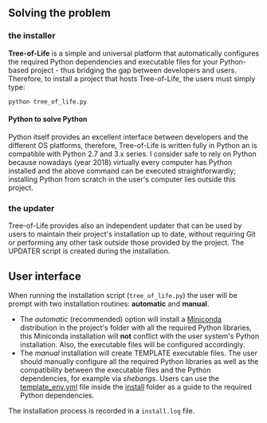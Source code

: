 ## Solving the problem

### the installer

**Tree-of-Life** is a simple and universal platform that automatically configures the required Python dependencies and executable files for your Python-based project - thus bridging the gap between developers and users. Therefore, to install a project that hosts Tree-of-Life, the users must simply type:

```
python tree_of_life.py
```

#### Python to solve Python

Python itself provides an excellent interface between developers and the different OS platforms, therefore, Tree-of-Life is written fully in Python an is compatible with Python 2.7 and 3.x series. I consider safe to rely on Python because nowadays (year 2018) virtually every computer has Python installed and the above command can be executed straightforwardly; installing Python from scratch in the user's computer lies outside this project.

### the updater

Tree-of-Life provides also an independent updater that can be used by users to maintain their project's installation up to date, without requiring Git or performing any other task outside those provided by the project. The UPDATER script is created during the installation.

## User interface

When running the installation script (`tree_of_life.py`) the user will be prompt with two installation routines: **automatic** and **manual**. 
 
- The _automatic_ (recommended) option will install a [Miniconda](https://conda.io/miniconda.html) distribution in the project's folder with all the required Python libraries, this Miniconda installation will **not** conflict with the user system's Python installation. Also, the executable files will be configured accordingly.
- The _manual_ installation will create TEMPLATE executable files. The user should manually configure all the required Python libraries as well as the compatibility between the executable files and the Python dependencies, for example via _shebangs_. Users can use the [template_env.yml](https://github.com/joaomcteixeira/Tree-of-Life/blob/master/install/template_env.yml) file inside the [install](https://github.com/joaomcteixeira/Tree-of-Life/tree/master/install) folder as a guide to the required Python dependencies.

The installation process is recorded in a `install.log` file.

